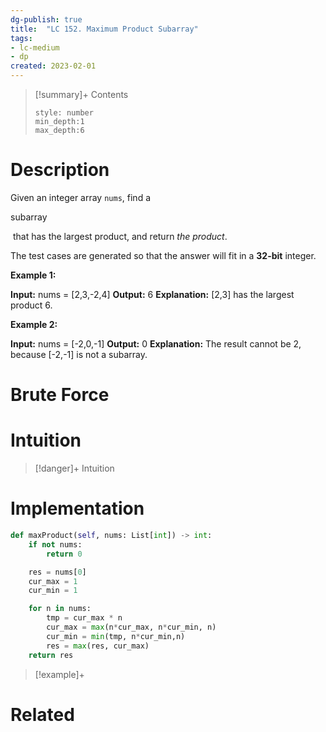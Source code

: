```yaml
---
dg-publish: true
title:  "LC 152. Maximum Product Subarray"
tags:
- lc-medium
- dp
created: 2023-02-01
---
```


>[!summary]+ Contents
>```toc
>style: number
>min_depth:1
>max_depth:6
>```

# Description
Given an integer array `nums`, find a 

subarray

 that has the largest product, and return _the product_.

The test cases are generated so that the answer will fit in a **32-bit** integer.

**Example 1:**

**Input:** nums = [2,3,-2,4]
**Output:** 6
**Explanation:** [2,3] has the largest product 6.

**Example 2:**

**Input:** nums = [-2,0,-1]
**Output:** 0
**Explanation:** The result cannot be 2, because [-2,-1] is not a subarray.
# Brute Force
# Intuition

>[!danger]+ Intuition

# Implementation
```python
def maxProduct(self, nums: List[int]) -> int:
	if not nums:
		return 0

	res = nums[0]
	cur_max = 1
	cur_min = 1

	for n in nums:
		tmp = cur_max * n 
		cur_max = max(n*cur_max, n*cur_min, n)
		cur_min = min(tmp, n*cur_min,n)
		res = max(res, cur_max)
	return res
```

>[!example]+ 


# Related
